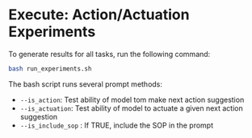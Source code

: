 # Execute: Action/Actuation Experiments

To generate results for all tasks, run the following command:

```bash
bash run_experiments.sh
```

The bash script runs several prompt methods:
* `--is_action`: Test ability of model tom make next action suggestion
* `--is_actuation`: Test ability of model to actuate a given next action suggestion
* `--is_include_sop` : If TRUE, include the SOP in the prompt